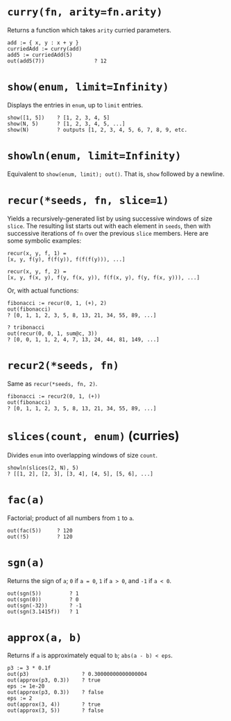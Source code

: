 # `curry(fn, arity=fn.arity)`

Returns a function which takes `arity` curried parameters.

```
add := { x, y : x + y }
curriedAdd := curry(add)
add5 := curriedAdd(5)
out(add5(7))                ? 12
```

# `show(enum, limit=Infinity)`

Displays the entries in `enum`, up to `limit` entries.

```
show([1, 5])    ? [1, 2, 3, 4, 5]
show(N, 5)      ? [1, 2, 3, 4, 5, ...]
show(N)         ? outputs [1, 2, 3, 4, 5, 6, 7, 8, 9, etc.
```

# `showln(enum, limit=Infinity)`

Equivalent to `show(enum, limit); out()`. That is, `show` followed by a newline.

# `recur(*seeds, fn, slice=1)`

Yields a recursively-generated list by using successive windows of size `slice`. The resulting list starts out with each element in `seeds`, then with successive iterations of `fn` over the previous `slice` members. Here are some symbolic examples:

```
recur(x, y, f, 1) =
[x, y, f(y), f(f(y)), f(f(f(y))), ...]

recur(x, y, f, 2) =
[x, y, f(x, y), f(y, f(x, y)), f(f(x, y), f(y, f(x, y))), ...]
```

Or, with actual functions:

```
fibonacci := recur(0, 1, (+), 2)
out(fibonacci)
? [0, 1, 1, 2, 3, 5, 8, 13, 21, 34, 55, 89, ...]

? tribonacci
out(recur(0, 0, 1, sum@c, 3))
? [0, 0, 1, 1, 2, 4, 7, 13, 24, 44, 81, 149, ...]
```

# `recur2(*seeds, fn)`

Same as `recur(*seeds, fn, 2)`.

```
fibonacci := recur2(0, 1, (+))
out(fibonacci)
? [0, 1, 1, 2, 3, 5, 8, 13, 21, 34, 55, 89, ...]
```

# `slices(count, enum)` (curries)

Divides `enum` into overlapping windows of size `count`.

```
showln(slices(2, N), 5)
? [[1, 2], [2, 3], [3, 4], [4, 5], [5, 6], ...]
```

# `fac(a)`

Factorial; product of all numbers from `1` to `a`.

```
out(fac(5))     ? 120
out(!5)         ? 120
```

# `sgn(a)`

Returns the sign of `a`; `0` if `a = 0`, `1` if `a > 0`, and `-1` if `a < 0`.

```
out(sgn(5))         ? 1
out(sgn(0))         ? 0
out(sgn(-32))       ? -1
out(sgn(3.1415f))   ? 1
```

# `approx(a, b)`

Returns if `a` is approximately equal to `b`; `abs(a - b) < eps`.

```
p3 := 3 * 0.1f
out(p3)                 ? 0.30000000000000004
out(approx(p3, 0.3))    ? true
eps := 1e-20
out(approx(p3, 0.3))    ? false
eps := 2
out(approx(3, 4))       ? true
out(approx(3, 5))       ? false
```
